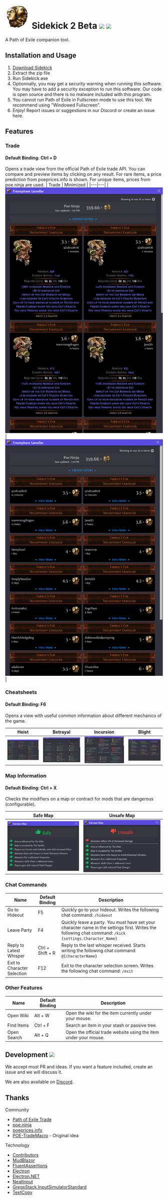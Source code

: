 # [![](./docs/assets/images/orb_exalted.png)](#) Sidekick 2 Beta [![](https://img.shields.io/github/v/release/domialex/sidekick?style=flat-square&include_prereleases)](https://github.com/domialex/Sidekick/releases) [![](https://img.shields.io/discord/664252463188279300?color=%23738AD6&label=Discord&style=flat-square)](https://discord.gg/H4bg4GQ)
A Path of Exile companion tool.

## Installation and Usage
1. [Download Sidekick](https://github.com/domialex/Sidekick/releases)
2. Extract the zip file
3. Run Sidekick.exe
4. Optionnally, you may get a security warning when running this software. You may have to add a security exception to run this software. Our code is open source and there is no malware included with this program.
5. You cannot run Path of Exile in Fullscreen mode to use this tool. We recommend using "Windowed Fullscreen".
6. Enjoy! Report issues or suggestions in our Discord or create an issue here.

## Features
### Trade
#### Default Binding: Ctrl + D
Opens a trade view from the official Path of Exile trade API. You can compare and preview items by clicking on any result. For rare items, a price prediction from poeprices.info is shown. For unique items, prices from poe.ninja are used.
| Trade | Minimized |
|---|---|
| ![](./docs/assets/images/trade_maximized.png) | ![](./docs/assets/images/trade_minimized.png) |

### Cheatsheets
#### Default Binding: F6
Opens a view with useful common information about different mechanics of the game.

| Heist | Betrayal | Incursion | Blight |
|---|---|---|---|
| ![](./docs/assets/images/cheatsheets_heist.png) | ![](./docs/assets/images/cheatsheets_betrayal.png) | ![](./docs/assets/images/cheatsheets_incursion.png) | ![](./docs/assets/images/cheatsheets_blight.png) |

### Map Information
#### Default Binding: Ctrl + X
Checks the modifiers on a map or contract for mods that are dangerous (configurable).

| Safe Map | Unsafe Map |
|---|---|
| ![](./docs/assets/images/map_safe.png) | ![](./docs/assets/images/map_unsafe.png) |

### Chat Commands
| Name | Default Binding | Description |
|---|---|---|
| Go to Hideout | F5 | Quickly go to your hideout. Writes the following chat command: `/hideout` |
| Leave Party | F4 | Quickly leave a party. You must have set your character name in the settings first. Writes the following chat command: `/kick {settings.Character_Name}` |
| Reply to Latest Whisper | Ctrl + Shift + R | Reply to the last whisper received. Starts writing the following chat command: `@{characterName}` |
| Exit to Character Selection | F12 | Exit to the character selection screen. Writes the following chat command: `/exit` |

### Other Features
| Name | Default Binding | Description |
|---|---|---|
| Open Wiki | Alt + W | Open the wiki for the item currently under your mouse. |
| Find Items | Ctrl + F | Search an item in your stash or passive tree. |
| Open Search | Alt + Q | Open the official trade website using the item under your mouse. |

## Development [![](https://img.shields.io/discord/664252463188279300?color=%23738AD6&label=Discord&style=flat-square)](https://discord.gg/H4bg4GQ)
We accept most PR and ideas. If you want a feature included, create an issue and we will discuss it.

We are also available on [Discord](https://discord.gg/H4bg4GQ).

## Thanks
Community
- [Path of Exile Trade](https://www.pathofexile.com/trade)
- [poe.ninja](https://poe.ninja/)
- [poeprices.info](https://www.poeprices.info/)
- [POE-TradeMacro](https://github.com/PoE-TradeMacro/POE-TradeMacro) - Original idea

Technology
- [Contributors](https://github.com/domialex/Sidekick/graphs/contributors)
- [MudBlazor](https://mudblazor.com/)
- [FluentAssertions](https://fluentassertions.com)
- [Electron](https://www.electronjs.org/)
- [Electron.NET](https://github.com/ElectronNET/Electron.NET/)
- [NeatInput](https://github.com/LegendaryB/NeatInput)
- [GregsStack.InputSimulatorStandard](https://github.com/GregsStack/InputSimulatorStandard)
- [TextCopy](https://github.com/CopyText/TextCopy)
